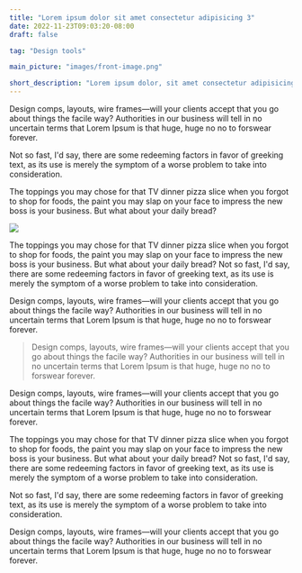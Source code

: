 ```yaml
---
title: "Lorem ipsum dolor sit amet consectetur adipisicing 3"
date: 2022-11-23T09:03:20-08:00
draft: false

tag: "Design tools"

main_picture: "images/front-image.png"

short_description: "Lorem ipsum dolor, sit amet consectetur adipisicing elit. Esse distinctio laudantium vero tenetur accusamus nulla tempora eum odit qui numquam!"
---
```


<!-- ![](/images/front-image.png) -->

Design comps, layouts, wire frames—will your clients accept that you go about things the facile way? Authorities in our business will tell in no uncertain terms that Lorem Ipsum is that huge, huge no no to forswear forever.

Not so fast, I'd say, there are some redeeming factors in favor of greeking text, as its use is merely the symptom of a worse problem to take into consideration.

The toppings you may chose for that TV dinner pizza slice when you forgot to shop for foods, the paint you may slap on your face to impress the new boss is your business. But what about your daily bread? 

![](/images/second-image.png)

The toppings you may chose for that TV dinner pizza slice when you forgot to shop for foods, the paint you may slap on your face to impress the new boss is your business. But what about your daily bread? Not so fast, I'd say, there are some redeeming factors in favor of greeking text, as its use is merely the symptom of a worse problem to take into consideration.

Design comps, layouts, wire frames—will your clients accept that you go about things the facile way? Authorities in our business will tell in no uncertain terms that Lorem Ipsum is that huge, huge no no to forswear forever. 


> Design comps, layouts, wire frames—will your clients accept that you go about things the facile way? Authorities in our business will tell in no uncertain terms that Lorem Ipsum is that huge, huge no no to forswear forever. 


Design comps, layouts, wire frames—will your clients accept that you go about things the facile way? Authorities in our business will tell in no uncertain terms that Lorem Ipsum is that huge, huge no no to forswear forever. 

The toppings you may chose for that TV dinner pizza slice when you forgot to shop for foods, the paint you may slap on your face to impress the new boss is your business. But what about your daily bread? Not so fast, I'd say, there are some redeeming factors in favor of greeking text, as its use is merely the symptom of a worse problem to take into consideration.

Not so fast, I'd say, there are some redeeming factors in favor of greeking text, as its use is merely the symptom of a worse problem to take into consideration.

Design comps, layouts, wire frames—will your clients accept that you go about things the facile way? Authorities in our business will tell in no uncertain terms that Lorem Ipsum is that huge, huge no no to forswear forever. 











